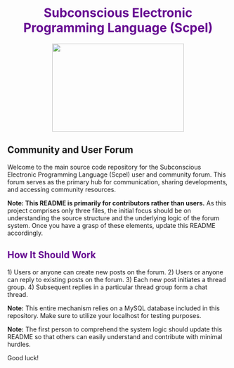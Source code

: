 <div align="center">
	<h1 style="color:#660991;">Subconscious Electronic Programming Language (Scpel)</h1>
	<img src="https://scpel.org/scpel_logo.png"  width="300" height="200">
</div>

<h2>Community and User Forum</h2>

Welcome to the main source code repository for the Subconscious Electronic Programming Language (Scpel) user and community forum. This forum serves as the primary hub for communication, sharing developments, and accessing community resources.

[Scpel Website]: https://www.scpel.org/

**Note: This README is primarily for contributors rather than users.**
As this project comprises only three files, the initial focus should be on understanding the source structure and the underlying logic of the forum system. Once you have a grasp of these elements, update this README accordingly.

<h2 style="color:#660991;">How It Should Work</h2>
1) Users or anyone can create new posts on the forum.
2) Users or anyone can reply to existing posts on the forum.
3) Each new post initiates a thread group.
4) Subsequent replies in a particular thread group form a chat thread.

**Note:** This entire mechanism relies on a MySQL database included in this repository. Make sure to utilize your localhost for testing purposes.

**Note:** The first person to comprehend the system logic should update this README so that others can easily understand and contribute with minimal hurdles.

Good luck!
